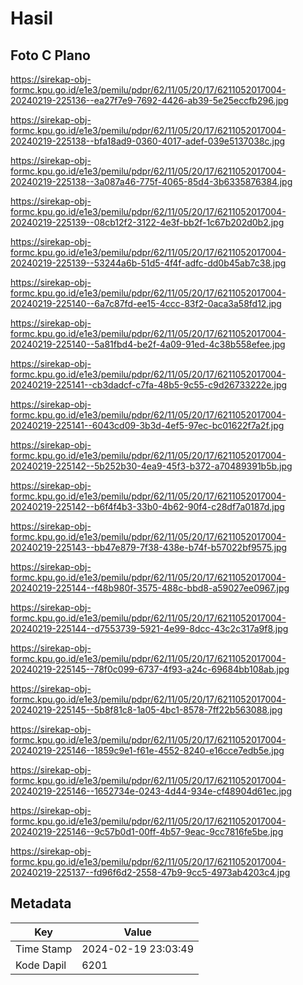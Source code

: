 # Hasil

## Foto C Plano

https://sirekap-obj-formc.kpu.go.id/e1e3/pemilu/pdpr/62/11/05/20/17/6211052017004-20240219-225136--ea27f7e9-7692-4426-ab39-5e25eccfb296.jpg

https://sirekap-obj-formc.kpu.go.id/e1e3/pemilu/pdpr/62/11/05/20/17/6211052017004-20240219-225138--bfa18ad9-0360-4017-adef-039e5137038c.jpg

https://sirekap-obj-formc.kpu.go.id/e1e3/pemilu/pdpr/62/11/05/20/17/6211052017004-20240219-225138--3a087a46-775f-4065-85d4-3b6335876384.jpg

https://sirekap-obj-formc.kpu.go.id/e1e3/pemilu/pdpr/62/11/05/20/17/6211052017004-20240219-225139--08cb12f2-3122-4e3f-bb2f-1c67b202d0b2.jpg

https://sirekap-obj-formc.kpu.go.id/e1e3/pemilu/pdpr/62/11/05/20/17/6211052017004-20240219-225139--53244a6b-51d5-4f4f-adfc-dd0b45ab7c38.jpg

https://sirekap-obj-formc.kpu.go.id/e1e3/pemilu/pdpr/62/11/05/20/17/6211052017004-20240219-225140--6a7c87fd-ee15-4ccc-83f2-0aca3a58fd12.jpg

https://sirekap-obj-formc.kpu.go.id/e1e3/pemilu/pdpr/62/11/05/20/17/6211052017004-20240219-225140--5a81fbd4-be2f-4a09-91ed-4c38b558efee.jpg

https://sirekap-obj-formc.kpu.go.id/e1e3/pemilu/pdpr/62/11/05/20/17/6211052017004-20240219-225141--cb3dadcf-c7fa-48b5-9c55-c9d26733222e.jpg

https://sirekap-obj-formc.kpu.go.id/e1e3/pemilu/pdpr/62/11/05/20/17/6211052017004-20240219-225141--6043cd09-3b3d-4ef5-97ec-bc01622f7a2f.jpg

https://sirekap-obj-formc.kpu.go.id/e1e3/pemilu/pdpr/62/11/05/20/17/6211052017004-20240219-225142--5b252b30-4ea9-45f3-b372-a70489391b5b.jpg

https://sirekap-obj-formc.kpu.go.id/e1e3/pemilu/pdpr/62/11/05/20/17/6211052017004-20240219-225142--b6f4f4b3-33b0-4b62-90f4-c28df7a0187d.jpg

https://sirekap-obj-formc.kpu.go.id/e1e3/pemilu/pdpr/62/11/05/20/17/6211052017004-20240219-225143--bb47e879-7f38-438e-b74f-b57022bf9575.jpg

https://sirekap-obj-formc.kpu.go.id/e1e3/pemilu/pdpr/62/11/05/20/17/6211052017004-20240219-225144--f48b980f-3575-488c-bbd8-a59027ee0967.jpg

https://sirekap-obj-formc.kpu.go.id/e1e3/pemilu/pdpr/62/11/05/20/17/6211052017004-20240219-225144--d7553739-5921-4e99-8dcc-43c2c317a9f8.jpg

https://sirekap-obj-formc.kpu.go.id/e1e3/pemilu/pdpr/62/11/05/20/17/6211052017004-20240219-225145--78f0c099-6737-4f93-a24c-69684bb108ab.jpg

https://sirekap-obj-formc.kpu.go.id/e1e3/pemilu/pdpr/62/11/05/20/17/6211052017004-20240219-225145--5b8f81c8-1a05-4bc1-8578-7ff22b563088.jpg

https://sirekap-obj-formc.kpu.go.id/e1e3/pemilu/pdpr/62/11/05/20/17/6211052017004-20240219-225146--1859c9e1-f61e-4552-8240-e16cce7edb5e.jpg

https://sirekap-obj-formc.kpu.go.id/e1e3/pemilu/pdpr/62/11/05/20/17/6211052017004-20240219-225146--1652734e-0243-4d44-934e-cf48904d61ec.jpg

https://sirekap-obj-formc.kpu.go.id/e1e3/pemilu/pdpr/62/11/05/20/17/6211052017004-20240219-225146--9c57b0d1-00ff-4b57-9eac-9cc7816fe5be.jpg

https://sirekap-obj-formc.kpu.go.id/e1e3/pemilu/pdpr/62/11/05/20/17/6211052017004-20240219-225137--fd96f6d2-2558-47b9-9cc5-4973ab4203c4.jpg


## Metadata

| Key        | Value               |
| ---------- | ------------------- |
| Time Stamp | 2024-02-19 23:03:49 |
| Kode Dapil | 6201                |



